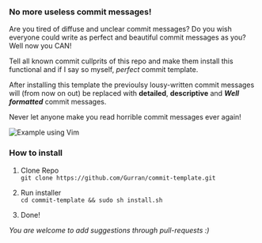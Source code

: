 ### No more useless commit messages!

Are you tired of diffuse and unclear commit messages? Do you wish everyone could write as perfect and beautiful commit messages as you? Well now you CAN! 

Tell all known commit cullprits of this repo and make them install this functional and if I say so myself, _perfect_ commit template.

After installing this template the previoulsy lousy-written commit messages will (from now on out) be replaced with __detailed__, __descriptive__ and __*Well formatted*__ commit messages.

Never let anyone make you read horrible commit messages ever again!

![Example using Vim](https://i.imgur.com/u5N34aP.png)


### How to install 

1. Clone Repo  
  `git clone https://github.com/Gurran/commit-template.git`
  
2. Run installer  
 `cd commit-template && sudo sh install.sh`
2. Done!


_You are welcome to add suggestions through pull-requests :)_

